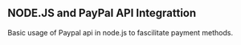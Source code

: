 ## NODE.JS and PayPal API Integrattion

Basic usage of Paypal api in node.js to fascilitate payment methods.